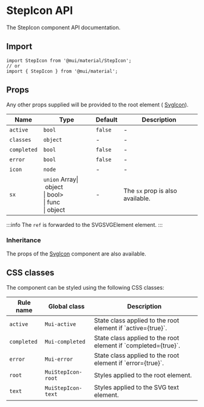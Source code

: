 # StepIcon API

The StepIcon component API documentation.

## Import

```
import StepIcon from '@mui/material/StepIcon';
// or
import { StepIcon } from '@mui/material';
```

## Props

Any other props supplied will be provided to the root element ( [SvgIcon](/material-ui/api/svg-icon/)).

| Name | Type | Default | Description |
| --- | --- | --- | --- |
| `active` | `bool` | `false` | - |
| `classes` | `object` | - | - |
| `completed` | `bool` | `false` | - |
| `error` | `bool` | `false` | - |
| `icon` | `node` | - | - |
| `sx` | `union` Array\| object<br>\| bool><br>\| func<br>\| object | - | The `sx` prop is also available. |

:::info
The `ref` is forwarded to the SVGSVGElement element.
:::

### Inheritance

The props of the [SvgIcon](/material-ui/api/svg-icon/) component are also available.

## CSS classes

The component can be styled using the following CSS classes:

| Rule name | Global class | Description |
| --- | --- | --- |
| `active` | `Mui-active` | State class applied to the root element if \`active={true}\`. |
| `completed` | `Mui-completed` | State class applied to the root element if \`completed={true}\`. |
| `error` | `Mui-error` | State class applied to the root element if \`error={true}\`. |
| `root` | `MuiStepIcon-root` | Styles applied to the root element. |
| `text` | `MuiStepIcon-text` | Styles applied to the SVG text element. |